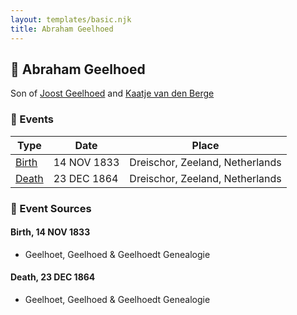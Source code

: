 ```yaml
---
layout: templates/basic.njk
title: Abraham Geelhoed
---
```

## 🔵 Abraham Geelhoed

Son of [Joost Geelhoed](/people/7/72031888) and [Kaatje van den Berge](/people/3/32271874)

### 📆 Events

Type | Date | Place
------ | ------ | ------
[Birth](#event-e44c5137-00f9-454b-abbf-7c353892a021) | 14 NOV 1833 | Dreischor, Zeeland, Netherlands
[Death](#event-6ddf7bc7-8736-454b-86df-ffbedaf2acd6) | 23 DEC 1864 | Dreischor, Zeeland, Netherlands

### 📰 Event Sources

#### <a id="event-e44c5137-00f9-454b-abbf-7c353892a021"></a> Birth, 14 NOV 1833
* Geelhoet, Geelhoed & Geelhoedt Genealogie

#### <a id="event-6ddf7bc7-8736-454b-86df-ffbedaf2acd6"></a> Death, 23 DEC 1864
* Geelhoet, Geelhoed & Geelhoedt Genealogie